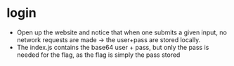 # login
- Open up the website and notice that when one submits a given input, no network requests are made -> the user+pass are stored locally.
- The index.js contains the base64 user + pass, but only the pass is needed for the flag, as the flag is simply the pass stored